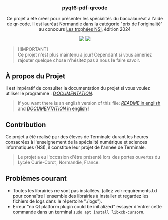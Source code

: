 <p align="center">
  <h3 align="center">pyqt6-pdf-qrcode</h3>
  <p align="center">Ce projet a été créer pour présenter les spécialités du baccalauréat à l'aide de qr-code. Il est lauréat Normandie dans la catégorie "prix de l'originalité" au concours <a href="https://trophees-nsi.fr/">Les trophées NSI</a>, édition 2024</p>
</p>

<p align="center">
<img src="https://img.shields.io/badge/version-v1.2.5_stable-blue"/>
<img src="https://img.shields.io/badge/purpose-educational-lemon"/>
</p>

> [!IMPORTANT]\
> Ce projet n'est plus maintenu à jour! Cependant si vous aimeriez rajouter quelque chose n'hésitez pas à nous le faire savoir.

## À propos du Projet

Il est impératif de consulter la documentation du projet si vous voulez utiliser le programme : [*DOCUMENTATION*](./doc/documentation.md).
> If you want there is an english version of this file: [*README* in english](./README_EN.md) and [*DOCUMENTATION* in english](./doc/documentation_EN.md) !

## Contribution

Ce projet a été réalisé par des élèves de Terminale durant les heures consacrées à l'enseignement de la spécialité numérique et sciences informatiques (NSI), il constitue leur projet de l'année de Terminale.

> Le projet a eu l'occasion d'être présenté lors des portes ouvertes du Lycée Curie-Corot, Normandie, France.

## Problèmes courant   
    
- Toutes les librairies ne sont pas installées. (allez voir requirements.txt pour connaître l'ensemble des librairies à installer et regardez les fichiers de logs dans le répertoire "./logs").   
- Erreur "no Qt platform plugin could be initialized" essayer d'entrer cette commande dans un terminal ```sudo apt install libxcb-cursor0```.   
